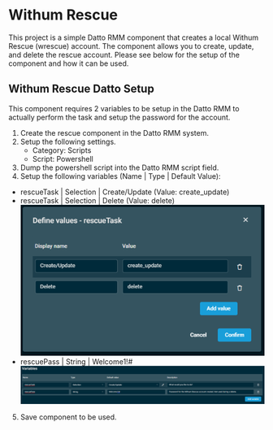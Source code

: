 # Withum Rescue

This project is a simple Datto RMM component that creates a local Withum Rescue (wrescue) account. The component allows you to create, update, and delete the rescue account. Please see below for the setup of the component and how it can be used.

## Withum Rescue Datto Setup
This component requires 2 variables to be setup in the Datto RMM to actually perform the task and setup the password for the account. 

1. Create the rescue component in the Datto RMM system.
2. Setup the following settings.
    - Category: Scripts
    - Script: Powershell
3. Dump the powershell script into the Datto RMM script field.
4. Setup the following variables (Name | Type | Default Value):
 - rescueTask | Selection | Create/Update (Value: create_update)
 - rescueTask | Selection | Delete (Value: delete)
![rescueTask img](https://github.com/Schu-/Withum.Rescue/blob/54c4bfc02c2691f29ef594e51c2e68c0fcc567c4/img/rescueTask.png)
 - rescuePass | String | Welcome1!#
![Variables img](https://github.com/Schu-/Withum.Rescue/blob/54c4bfc02c2691f29ef594e51c2e68c0fcc567c4/img/rescueVariables.png)

5. Save component to be used.


